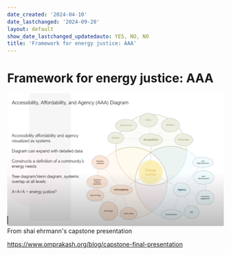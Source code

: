 ```yaml
---
date_created: '2024-04-10'
date_lastchanged: '2024-09-20'
layout: default
show_date_lastchanged_updatedauto: YES, NO, NO
title: 'Framework for energy justice: AAA'
---
```

# Framework for energy justice: AAA



![](media/cleanshot_2024-04-10-at-11-30-11@2x.png)
From shai ehrmann's capstone presentation

https://www.omprakash.org/blog/capstone-final-presentation